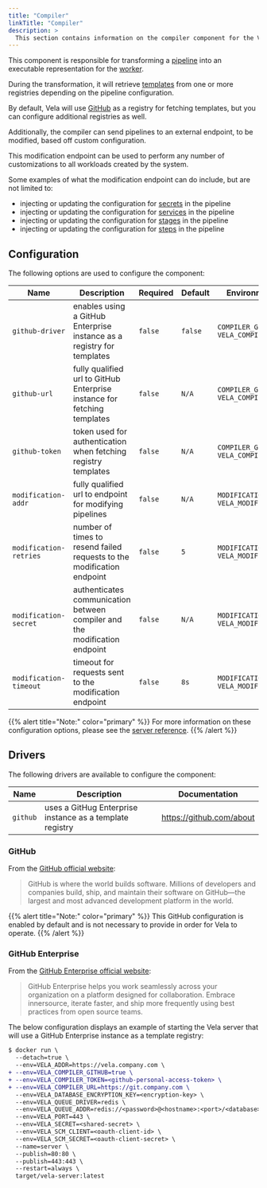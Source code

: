 ```yaml
---
title: "Compiler"
linkTitle: "Compiler"
description: >
  This section contains information on the compiler component for the Vela server.
---
```


This component is responsible for transforming a [pipeline](/docs/tour/) into an executable representation for the [worker](/docs/administration/worker/).

During the transformation, it will retrieve [templates](/docs/tour/templates/) from one or more registries depending on the pipeline configuration.

By default, Vela will use [GitHub](https://github.com/) as a registry for fetching templates, but you can configure additional registries as well.

Additionally, the compiler can send pipelines to an external endpoint, to be modified, based off custom configuration.

This modification endpoint can be used to perform any number of customizations to all workloads created by the system.

Some examples of what the modification endpoint can do include, but are not limited to:

* injecting or updating the configuration for [secrets](/docs/tour/secrets/) in the pipeline
* injecting or updating the configuration for [services](/docs/tour/services/) in the pipeline
* injecting or updating the configuration for [stages](/docs/tour/stages/) in the pipeline
* injecting or updating the configuration for [steps](/docs/tour/steps/) in the pipeline

## Configuration

The following options are used to configure the component:

| Name                   | Description                                                                | Required | Default | Environment Variables                                   |
| ---------------------- | -------------------------------------------------------------------------- | -------- | ------- | ------------------------------------------------------- |
| `github-driver`        | enables using a GitHub Enterprise instance as a registry for templates     | `false`  | `false` | `COMPILER_GITHUB`<br>`VELA_COMPILER_GITHUB`             |
| `github-url`           | fully qualified url to GitHub Enterprise instance for fetching templates   | `false`  | `N/A`   | `COMPILER_GITHUB_URL`<br>`VELA_COMPILER_GITHUB_URL`     |
| `github-token`         | token used for authentication when fetching registry templates             | `false`  | `N/A`   | `COMPILER_GITHUB_TOKEN`<br>`VELA_COMPILER_GITHUB_TOKEN` |
| `modification-addr`    | fully qualified url to endpoint for modifying pipelines                    | `false`  | `N/A`   | `MODIFICATION_ADDR`<br>`VELA_MODIFICATION_ADDR`         |
| `modification-retries` | number of times to resend failed requests to the modification endpoint     | `false`  | `5`     | `MODIFICATION_RETRIES`<br>`VELA_MODIFICATION_RETRIES`   |
| `modification-secret`  | authenticates communication between compiler and the modification endpoint | `false`  | `N/A`   | `MODIFICATION_SECRET`<br>`VELA_MODIFICATION_SECRET`     |
| `modification-timeout` | timeout for requests sent to the modification endpoint                     | `false`  | `8s`    | `MODIFICATION_TIMEOUT`<br>`VELA_MODIFICATION_TIMEOUT`   |

{{% alert title="Note:" color="primary" %}}
For more information on these configuration options, please see the [server reference](/docs/administration/server/reference/).
{{% /alert %}}

## Drivers

The following drivers are available to configure the component:

| Name     | Description                                              | Documentation            |
| -------- | -------------------------------------------------------- | ------------------------ |
| `github` | uses a GitHug Enterprise instance as a template registry | https://github.com/about |

### GitHub

From the [GitHub official website](https://github.com/about/):

> GitHub is where the world builds software. Millions of developers and companies build, ship, and maintain their software on GitHub—the largest and most advanced development platform in the world.

{{% alert title="Note:" color="primary" %}}
This GitHub configuration is enabled by default and is not necessary to provide in order for Vela to operate.
{{% /alert %}}

### GitHub Enterprise

From the [GitHub Enterprise official website](https://github.com/enterprise):

> GitHub Enterprise helps you work seamlessly across your organization on a platform designed for collaboration. Embrace innersource, iterate faster, and ship more frequently using best practices from open source teams.

The below configuration displays an example of starting the Vela server that will use a GitHub Enterprise instance as a template registry:

```diff
$ docker run \
  --detach=true \
  --env=VELA_ADDR=https://vela.company.com \
+ --env=VELA_COMPILER_GITHUB=true \
+ --env=VELA_COMPILER_TOKEN=<github-personal-access-token> \
+ --env=VELA_COMPILER_URL=https://git.company.com \
  --env=VELA_DATABASE_ENCRYPTION_KEY=<encryption-key> \
  --env=VELA_QUEUE_DRIVER=redis \
  --env=VELA_QUEUE_ADDR=redis://<password>@<hostname>:<port>/<database> \
  --env=VELA_PORT=443 \
  --env=VELA_SECRET=<shared-secret> \
  --env=VELA_SCM_CLIENT=<oauth-client-id> \
  --env=VELA_SCM_SECRET=<oauth-client-secret> \
  --name=server \
  --publish=80:80 \
  --publish=443:443 \
  --restart=always \
  target/vela-server:latest
```